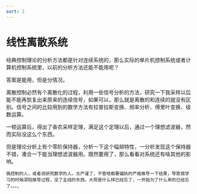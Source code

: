 ```yaml
---
sort: 2
---
```


# 线性离散系统

经典控制理论的分析方法都是针对连续系统的，那么实际的单片机控制系统或者计算机控制系统里，以前的分析方法还能不能用呢？

答案是能用，但是分情况。

离散控制必然有个离散化的过程，利用一些信号分析的方法，研究一下我采样以后能不能再恢复出来原来的连续信号，如果可以，那么就是离散的和连续的就没有区别。信号之间的比较用到的数学方法有拉普拉斯变换、频率分析、傅里叶变换、级数运算。

一顿运算后，得出了香农采样定理，满足这个定理以后，通过一个理想滤波器，然而实际没这么个东西。

但是理论分析上有个零阶保持器，分析一下这个幅频特性，一分析发现这个保持器不错，凑合一下能当理想滤波器用。既然要用了，那么看看对系统还有啥其他的影响。


```note
搞控制的人，或者说研究数学的人。太严谨了，不管啥都要偏执的严格推导一下结果，导致我学习的时候深陷推导过程，没了主线的东西，大局是什么样已经忘了，一开始为了什么来的已经忘了。。。。
```


